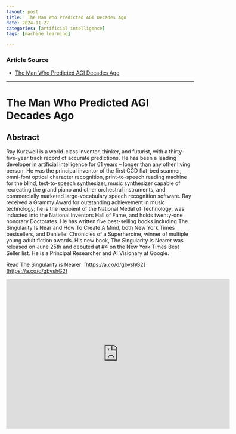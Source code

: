 ```yaml
---
layout: post
title:  The Man Who Predicted AGI Decades Ago
date: 2024-11-27
categories: [artificial intelligence]
tags: [machine learning]

---
```


### Article Source


* [The Man Who Predicted AGI Decades Ago](https://www.youtube.com/watch?v=xqS5PDYbTsE)

---


# The Man Who Predicted AGI Decades Ago

## Abstract

Ray Kurzweil is a world-class inventor, thinker, and futurist, with a thirty-five-year track record of accurate predictions. He has been a leading developer in artificial intelligence for 61 years – longer than any other living person. He was the principal inventor of the first CCD flat-bed scanner, omni-font optical character recognition, print-to-speech reading machine for the blind, text-to-speech synthesizer, music synthesizer capable of recreating the grand piano and other orchestral instruments, and commercially marketed large-vocabulary speech recognition software. Ray received a Grammy Award for outstanding achievement in music technology; he is the recipient of the National Medal of Technology, was inducted into the National Inventors Hall of Fame, and holds twenty-one honorary Doctorates. He has written five best-selling books including The Singularity Is Near and How To Create A Mind, both New York Times bestsellers, and Danielle: Chronicles of a Superheroine, winner of multiple young adult fiction awards. His new book, The Singularity Is Nearer was released on June 25th and debuted at #4 on the New York Times Best Seller list. He is a Principal Researcher and AI Visionary at Google.

Read The Singularity is Nearer: [https://a.co/d/gbvshG2](https://a.co/d/gbvshG2) 

<iframe width="600" height="400" src="https://www.youtube.com/embed/xqS5PDYbTsE?si=lRpqBFWZAvlaJFI9" title="YouTube video player" frameborder="0" allow="accelerometer; autoplay; clipboard-write; encrypted-media; gyroscope; picture-in-picture; web-share" referrerpolicy="strict-origin-when-cross-origin" allowfullscreen></iframe>